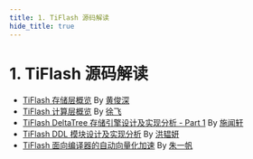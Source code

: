 ```yaml
---
title: 1. TiFlash 源码解读
hide_title: true
---
```


# 1. TiFlash 源码解读

- [TiFlash 存储层概览](1-tiflash-storage-overview.md) By [黄俊深](https://github.com/JaySon-Huang)
- [TiFlash 计算层概览](2-tiflash-compute-overview.md) By [徐飞](https://github.com/windtalker)
- [TiFlash DeltaTree 存储引擎设计及实现分析 - Part 1](3-tiflash-deltatree.md) By [施闻轩](https://github.com/breezewish)
- [TiFlash DDL 模块设计及实现分析](5-tiflash-ddl-module.md) By [洪韫妍](https://github.com/hongyunyan)
- [TiFlash 面向编译器的自动向量化加速](6-tiflash-compiler-aided-vectorization.md) By [朱一帆](https://github.com/SchrodingerZhu)
